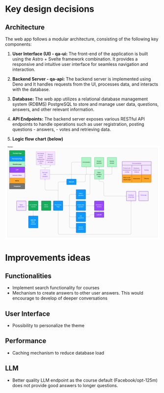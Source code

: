# Key design decisions

## Architecture

The web app follows a modular architecture, consisting of the following key components:

1. **User Interface (UI) - qa-ui:** The front-end of the application is built using the Astro + Svelte framework combination. It provides a responsive and intuitive user interface for seamless navigation and interaction.
    
2. **Backend Server - qa-api:** The backend server is implemented using Deno and It handles requests from the UI, processes data, and interacts with the database.
    
3. **Database:** The web app utilizes a relational database management system (RDBMS)  PostgreSQL to store and manage user data, questions, answers, and other relevant information.

4. **API Endpoints:** The backend server exposes various RESTful API endpoints to handle operations such as user registration, posting questions - answers, - votes and retrieving data.
    
6. **Logic flow chart (below)** 

![Image Description](/img/other/Q&A-Platform-Logic-Flowchart.png)

# Improvements ideas

## Functionalities
* Implement search functionality for courses
* Mechanism to create answers to other user answers. This would encourage to develop of deeper conversations

## User Interface
* Possibility to personalize the theme

## Performance
* Caching mechanism to reduce database load

## LLM
* Better quality LLM endpoint as the course default (Facebook/opt-125m) does not provide good answers to longer questions. 
